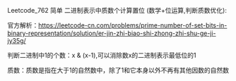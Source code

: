 Leetcode_762 简单 二进制表示中质数个计算置位 (数学+位运算,判断质数优化):

官方解析：https://leetcode-cn.com/problems/prime-number-of-set-bits-in-binary-representation/solution/er-jin-zhi-biao-shi-zhong-zhi-shu-ge-ji-jy35g/

判断二进制中1的个数：x & (x-1),可以消除数x的二进制表示最低位的1

质数：质数是指在大于1的自然数中，除了1和它本身以外不再有其他因数的自然数

